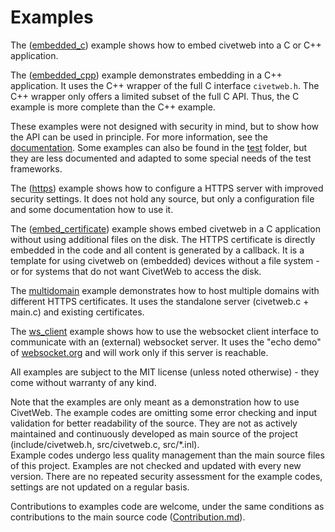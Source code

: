 
Examples
=====

The ([embedded_c](https://github.com/civetweb/civetweb/tree/master/examples/embedded_c)) example shows
how to embed civetweb into a C or C++ application.

The ([embedded_cpp](https://github.com/civetweb/civetweb/tree/master/examples/embedded_cpp)) example
demonstrates embedding in a C++ application. It uses the C++ wrapper of the full C interface `civetweb.h`.
The C++ wrapper only offers a limited subset of the full C API.
Thus, the C example is more complete than the C++ example.

These examples were not designed with security in mind, but to show how the API can be used in principle.
For more information, see the [documentation](https://github.com/civetweb/civetweb/tree/master/docs).
Some examples can also be found in the [test](https://github.com/civetweb/civetweb/tree/master/test) folder,
but they are less documented and adapted to some special needs of the test frameworks.

The ([https](https://github.com/civetweb/civetweb/tree/master/examples/https)) example shows how to configure
a HTTPS server with improved security settings.
It does not hold any source, but only a configuration file and some documentation how to use it.

The ([embed_certificate](https://github.com/civetweb/civetweb/tree/master/examples/embed_certificate)) example 
shows embed civetweb in a C application without using additional files on the disk. The HTTPS certificate is
directly embedded in the code and all content is generated by a callback. It is a template for using civetweb
on (embedded) devices without a file system - or for systems that do not want CivetWeb to access the disk.

The [multidomain](https://github.com/civetweb/civetweb/tree/master/examples/multidomain) example demonstrates 
how to host multiple domains with different HTTPS certificates. 
It uses the standalone server (civetweb.c + main.c) and existing certificates.

The [ws_client](https://github.com/civetweb/civetweb/tree/master/examples/ws_client) example shows 
how to use the websocket client interface to communicate with an (external) websocket server. 
It uses the "echo demo" of [websocket.org](http://websocket.org/echo.html) and will work only if this server is reachable.

All examples are subject to the MIT license (unless noted otherwise) - they come without warranty of any kind.

Note that the examples are only meant as a demonstration how to use CivetWeb.
The example codes are omitting some error checking and input validation for better readability of the source.
They are not as actively maintained and continuously developed as main source of the project 
(include/civetweb.h, src/civetweb.c, src/*.inl).  
Example codes undergo less quality management than the main source files of this project.
Examples are not checked and updated with every new version.
There are no repeated security assessment for the example codes, settings are not updated on a regular basis.

Contributions to examples code are welcome, under the same conditions as contributions to the 
main source code ([Contribution.md](https://github.com/civetweb/civetweb/blob/master/Contribution.md)).
